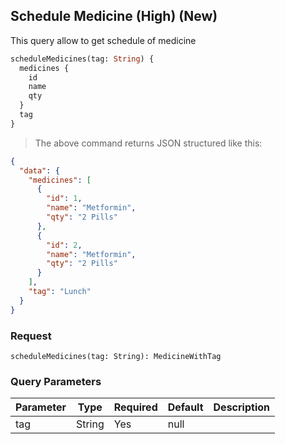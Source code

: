 ## Schedule Medicine (High) (New)

This query allow to get schedule of medicine

```graphql
scheduleMedicines(tag: String) {
  medicines {
    id
    name
    qty
  }
  tag
}
```

> The above command returns JSON structured like this:

```json
{
  "data": {
    "medicines": [
      {
        "id": 1,
        "name": "Metformin",
        "qty": "2 Pills"
      },
      {
        "id": 2,
        "name": "Metformin",
        "qty": "2 Pills"
      }
    ],
    "tag": "Lunch"
  }
}

```

### Request

`scheduleMedicines(tag: String): MedicineWithTag`

### Query Parameters

Parameter | Type   | Required | Default | Description
--------- | ------ | -------- | ------- | -----------
tag       | String | Yes      | null    | 

